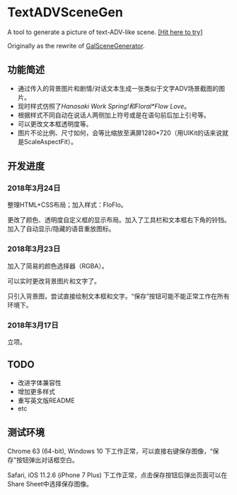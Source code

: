 # TextADVSceneGen
A tool to generate a picture of text-ADV-like scene. [[Hit here to try]](http://hasuka.top/TextADVSceneGen)

Originally as the rewrite of [GalSceneGenerator](https://github.com/HasukaPoi/GalSceneGenerator).

## 功能简述
- 通过传入的背景图片和剧情/对话文本生成一张类似于文字ADV场景截图的图片。
- 现时样式仿照了*Hanasaki Work Spring!*和*Floral\*Flow Love*。
- 根据样式不同自动在说话人两侧加上符号或是在语句前后加上引号等。
- 可以更改文本框透明度等。
- 图片不论比例、尺寸如何，会等比缩放至满屏1280*720（用UIKit的话来说就是ScaleAspectFit）。


## 开发进度
### 2018年3月24日
整理HTML+CSS布局；加入样式：FloFlo。

更改了颜色、透明度自定义框的显示布局。加入了工具栏和文本框右下角的铃铛。加入了自动显示/隐藏的语音重放图标。

### 2018年3月23日
加入了简易的颜色选择器（RGBA）。

可以实时更改背景图片和文字了。

只引入背景图，尝试直接绘制文本框和文字。“保存”按钮可能不能正常工作在所有环境下。

### 2018年3月17日
立项。

## TODO
- 改进字体兼容性
- 增加更多样式
- 重写英文版README
- etc

## 测试环境
Chrome 63 (64-bit), Windows 10 下工作正常，可以直接右键保存图像，“保存”按钮弹出对话框空白。

Safari, iOS 11.2.6 (iPhone 7 Plus) 下工作正常，点击保存按钮后弹出页面可以在Share Sheet中选择保存图像。
